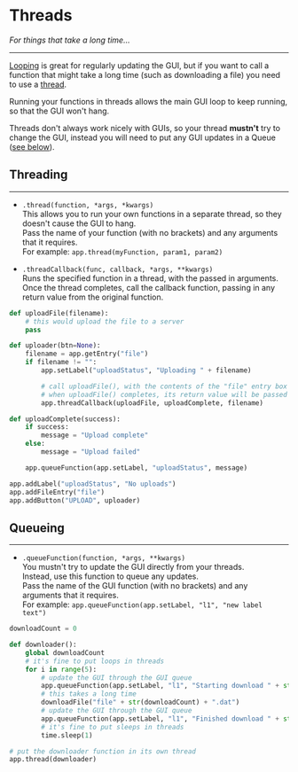 # Threads  
*For things that take a long time...*  

---  

[Looping](/pythonLoopsAndSleeps) is great for regularly updating the GUI, but if you want to call a function that might take a long time (such as downloading a file) you need to use a [thread](https://en.wikipedia.org/wiki/Thread_(computing)).  

Running your functions in threads allows the main GUI loop to keep running, so that the GUI won't hang.  

Threads don't always work nicely with GUIs, so your thread **mustn't** try to change the GUI, instead you will need to put any GUI updates in a Queue ([see below](/pythonThreads/#queueing)).  

## Threading  
---

* `.thread(function, *args, *kwargs)`  
    This allows you to run your own functions in a separate thread, so they doesn't cause the GUI to hang.  
    Pass the name of your function (with no brackets) and any arguments that it requires.  
    For example: `app.thread(myFunction, param1, param2)`  

* `.threadCallback(func, callback, *args, **kwargs)`  
    Runs the specified function in a thread, with the passed in arguments.  
    Once the thread completes, call the callback function, passing in any return value from the original function.  

``` python
def uploadFile(filename):
    # this would upload the file to a server
    pass

def uploader(btn=None):
    filename = app.getEntry("file")
    if filename != "":
        app.setLabel("uploadStatus", "Uploading " + filename)

        # call uploadFile(), with the contents of the "file" entry box
        # when uploadFile() completes, its return value will be passed to uploadComplete()
        app.threadCallback(uploadFile, uploadComplete, filename)

def uploadComplete(success):
    if success:
        message = "Upload complete"
    else:
        message = "Upload failed"

    app.queueFunction(app.setLabel, "uploadStatus", message)

app.addLabel("uploadStatus", "No uploads")
app.addFileEntry("file")
app.addButton("UPLOAD", uploader)
```

## Queueing  
---

* `.queueFunction(function, *args, **kwargs)`  
    You mustn't try to update the GUI directly from your threads.  
    Instead, use this function to queue any updates.  
    Pass the name of the GUI function (with no brackets) and any arguments that it requires.  
    For example: `app.queueFunction(app.setLabel, "l1", "new label text")`   

``` python
downloadCount = 0

def downloader():
    global downloadCount
    # it's fine to put loops in threads
    for i in range(5):
        # update the GUI through the GUI queue
        app.queueFunction(app.setLabel, "l1", "Starting download " + str(downloadCount))
        # this takes a long time
        downloadFile("file" + str(downloadCount) + ".dat")
        # update the GUI through the GUI queue
        app.queueFunction(app.setLabel, "l1", "Finished download " + str(downloadCount))
        # it's fine to put sleeps in threads
        time.sleep(1)

# put the downloader function in its own thread
app.thread(downloader)
```
